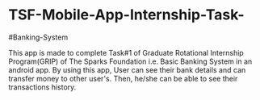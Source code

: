 # TSF-Mobile-App-Internship-Task-
#Banking-System  

This app is made to complete Task#1 of Graduate Rotational Internship Program(GRIP) of The Sparks Foundation i.e. Basic Banking System in an android app.  By using this app, User can see their bank details and can transfer money to other user's. Then, he/she can be able to see their transactions history.
